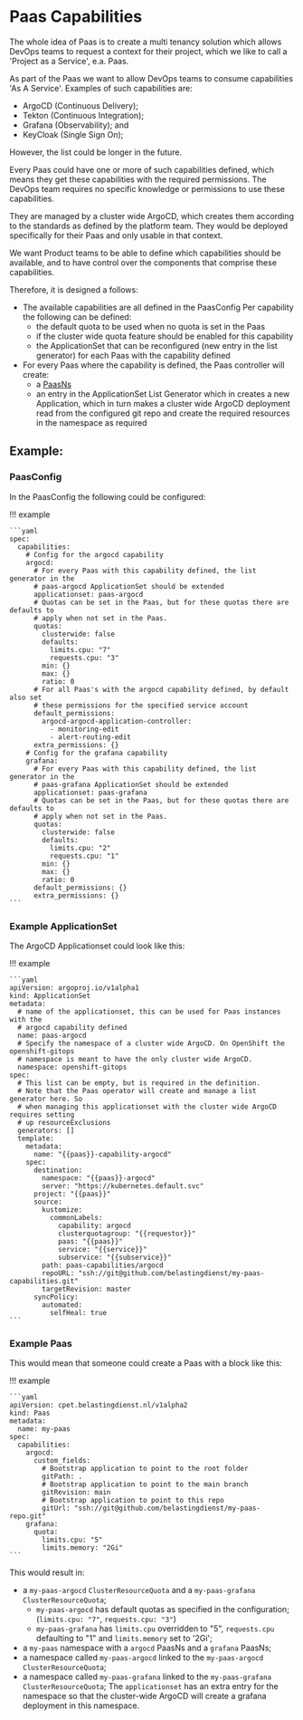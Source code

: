 # Paas Capabilities

The whole idea of Paas is to create a multi tenancy solution which allows DevOps
teams to request a context for their project, which we like to call a 'Project as a Service',
e.a. Paas.

As part of the Paas we want to allow DevOps teams to consume capabilities 'As A Service'.
Examples of such capabilities are:

- ArgoCD (Continuous Delivery);
- Tekton (Continuous Integration);
- Grafana (Observability); and
- KeyCloak (Single Sign On);

However, the list could be longer in the future.

Every Paas could have one or more of such capabilities defined, which means they
get these capabilities with the required permissions. The DevOps team requires no
specific knowledge or permissions to use these capabilities.

They are managed by a cluster wide ArgoCD, which creates them according to the
standards as defined by the platform team. They would be deployed specifically for
their Paas and only usable in that context.

We want Product teams to be able to define which capabilities should be available,
and to have control over the components that comprise these capabilities.

Therefore, it is designed a follows:

- The available capabilities are all defined in the PaasConfig
  Per capability the following can be defined:
    - the default quota to be used when no quota is set in the Paas
    - if the cluster wide quota feature should be enabled for this capability
    - the ApplicationSet that can be reconfigured (new entry in the list generator)
      for each Paas with the capability defined
- For every Paas where the capability is defined, the Paas controller will create:
    - a [PaasNs](PaasNs.yaml)
    - an entry in the ApplicationSet List Generator which in creates a new Application,
      which in turn makes a cluster wide ArgoCD deployment read from the configured git
      repo and create the required resources in the namespace as required

## Example:

### PaasConfig

In the PaasConfig the following could be configured:

!!! example

    ```yaml
    spec:
      capabilities:
        # Config for the argocd capability
        argocd:
          # For every Paas with this capability defined, the list generator in the
          # paas-argocd ApplicationSet should be extended
          applicationset: paas-argocd
          # Quotas can be set in the Paas, but for these quotas there are defaults to
          # apply when not set in the Paas.
          quotas:
            clusterwide: false
            defaults:
              limits.cpu: "7"
              requests.cpu: "3"
            min: {}
            max: {}
            ratio: 0
          # For all Paas's with the argocd capability defined, by default also set
          # these permissions for the specified service account
          default_permissions:
            argocd-argocd-application-controller:
              - monitoring-edit
              - alert-routing-edit
          extra_permissions: {}
        # Config for the grafana capability
        grafana:
          # For every Paas with this capability defined, the list generator in the
          # paas-grafana ApplicationSet should be extended
          applicationset: paas-grafana
          # Quotas can be set in the Paas, but for these quotas there are defaults to
          # apply when not set in the Paas.
          quotas:
            clusterwide: false
            defaults:
              limits.cpu: "2"
              requests.cpu: "1"
            min: {}
            max: {}
            ratio: 0
          default_permissions: {}
          extra_permissions: {}
    ```

### Example ApplicationSet

The ArgoCD Applicationset could look like this:

!!! example

    ```yaml
    apiVersion: argoproj.io/v1alpha1
    kind: ApplicationSet
    metadata:
      # name of the applicationset, this can be used for Paas instances with the
      # argocd capability defined
      name: paas-argocd
      # Specify the namespace of a cluster wide ArgoCD. On OpenShift the openshift-gitops
      # namespace is meant to have the only cluster wide ArgoCD.
      namespace: openshift-gitops
    spec:
      # This list can be empty, but is required in the definition.
      # Note that the Paas operator will create and manage a list generator here. So
      # when managing this applicationset with the cluster wide ArgoCD requires setting
      # up resourceExclusions
      generators: []
      template:
        metadata:
          name: "{{paas}}-capability-argocd"
        spec:
          destination:
            namespace: "{{paas}}-argocd"
            server: "https://kubernetes.default.svc"
          project: "{{paas}}"
          source:
            kustomize:
              commonLabels:
                capability: argocd
                clusterquotagroup: "{{requestor}}"
                paas: "{{paas}}"
                service: "{{service}}"
                subservice: "{{subservice}}"
            path: paas-capabilities/argocd
            repoURL: "ssh://git@github.com/belastingdienst/my-paas-capabilities.git"
            targetRevision: master
          syncPolicy:
            automated:
              selfHeal: true
    ```

### Example Paas

This would mean that someone could create a Paas with a block like this:

!!! example

    ```yaml
    apiVersion: cpet.belastingdienst.nl/v1alpha2
    kind: Paas
    metadata:
      name: my-paas
    spec:
      capabilities:
        argocd:
          custom_fields:
            # Bootstrap application to point to the root folder
            gitPath: .
            # Bootstrap application to point to the main branch
            gitRevision: main
            # Bootstrap application to point to this repo
            gitUrl: "ssh://git@github.com/belastingdienst/my-paas-repo.git"
        grafana:
          quota:
            limits.cpu: "5"
            limits.memory: "2Gi"
    ```

This would result in:

- a `my-paas-argocd` `ClusterResourceQuota` and a `my-paas-grafana` `ClusterResourceQuota`;
  - `my-paas-argocd` has default quotas as specified in the configuration;
     (`limits.cpu: "7"`, `requests.cpu: "3"`)
  - `my-paas-grafana` has `limits.cpu` overridden to "5", `requests.cpu` defaulting to "1" and `limits.memory` set to '2Gi';
- a `my-paas` namespace with a `argocd` PaasNs and a `grafana` PaasNs;
- a namespace called `my-paas-argocd` linked to the `my-paas-argocd` `ClusterResourceQuota`;
- a namespace called `my-paas-grafana` linked to the `my-paas-grafana` `ClusterResourceQuota`;
  The `applicationset` has an extra entry for the namespace so that the cluster-wide
  ArgoCD will create a grafana deployment in this namespace.
